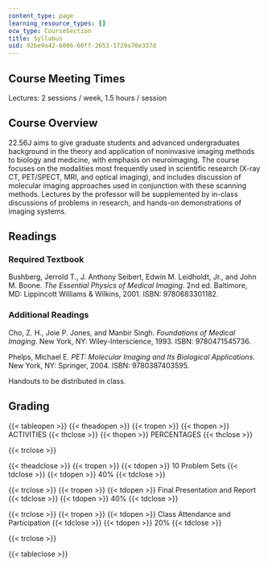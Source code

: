 ```yaml
---
content_type: page
learning_resource_types: []
ocw_type: CourseSection
title: Syllabus
uid: 92be9a42-6006-60ff-2653-1729a70e337d
---
```


Course Meeting Times
--------------------

Lectures: 2 sessions / week, 1.5 hours / session

Course Overview
---------------

22.56J aims to give graduate students and advanced undergraduates background in the theory and application of noninvasive imaging methods to biology and medicine, with emphasis on neuroimaging. The course focuses on the modalities most frequently used in scientific research (X-ray CT, PET/SPECT, MRI, and optical imaging), and includes discussion of molecular imaging approaches used in conjunction with these scanning methods. Lectures by the professor will be supplemented by in-class discussions of problems in research, and hands-on demonstrations of imaging systems.

Readings
--------

### Required Textbook

Bushberg, Jerrold T., J. Anthony Seibert, Edwin M. Leidholdt, Jr., and John M. Boone. _The Essential Physics of Medical Imaging_. 2nd ed. Baltimore, MD: Lippincott Williams & Wilkins, 2001. ISBN: 9780683301182.

### Additional Readings

Cho, Z. H., Joie P. Jones, and Manbir Singh. _Foundations of Medical Imaging_. New York, NY: Wiley-Interscience, 1993. ISBN: 9780471545736.

Phelps, Michael E. _PET: Molecular Imaging and Its Biological Applications_. New York, NY: Springer, 2004. ISBN: 9780387403595.

Handouts to be distributed in class.

Grading
-------

{{< tableopen >}}
{{< theadopen >}}
{{< tropen >}}
{{< thopen >}}
ACTIVITIES
{{< thclose >}}
{{< thopen >}}
PERCENTAGES
{{< thclose >}}

{{< trclose >}}

{{< theadclose >}}
{{< tropen >}}
{{< tdopen >}}
10 Problem Sets
{{< tdclose >}}
{{< tdopen >}}
40%
{{< tdclose >}}

{{< trclose >}}
{{< tropen >}}
{{< tdopen >}}
Final Presentation and Report
{{< tdclose >}}
{{< tdopen >}}
40%
{{< tdclose >}}

{{< trclose >}}
{{< tropen >}}
{{< tdopen >}}
Class Attendance and Participation
{{< tdclose >}}
{{< tdopen >}}
20%
{{< tdclose >}}

{{< trclose >}}

{{< tableclose >}}